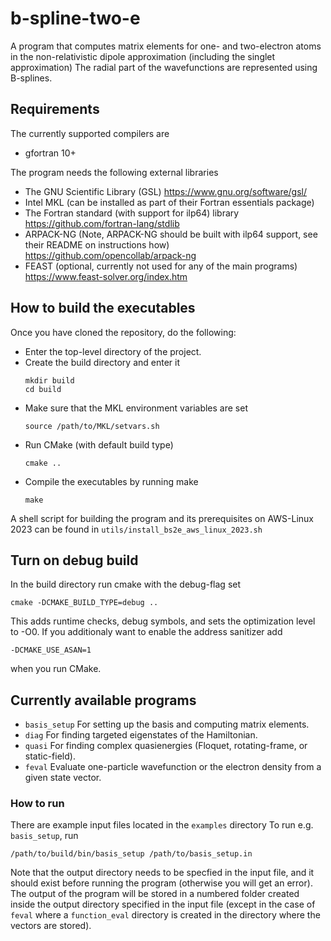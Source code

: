 # b-spline-two-e
A program that computes matrix elements for one- and two-electron atoms in the non-relativistic dipole approximation (including the singlet approximation)
The radial part of the wavefunctions are represented using B-splines.

## Requirements
The currently supported compilers are
- gfortran 10+
  
The program needs the following external libraries
- The GNU Scientific Library (GSL) https://www.gnu.org/software/gsl/
- Intel MKL (can be installed as part of their Fortran essentials package)
- The Fortran standard (with support for ilp64) library https://github.com/fortran-lang/stdlib
- ARPACK-NG (Note, ARPACK-NG should be built with ilp64 support, see their README on instructions how) https://github.com/opencollab/arpack-ng
- FEAST (optional, currently not used for any of the main programs) https://www.feast-solver.org/index.htm

## How to build the executables
Once you have cloned the repository, do the following:
- Enter the top-level directory of the project.
- Create the build directory and enter it
  ```
  mkdir build
  cd build  
  ```
- Make sure that the MKL environment variables are set
  ```
  source /path/to/MKL/setvars.sh
  ```
- Run CMake (with default build type)
  ```
  cmake ..
  ```
- Compile the executables by running make
  ```
  make
  ```

A shell script for building the program and its prerequisites on AWS-Linux 2023 can be found in ```utils/install_bs2e_aws_linux_2023.sh```

## Turn on debug build
In the build directory run cmake with the debug-flag set
```
cmake -DCMAKE_BUILD_TYPE=debug ..
```
This adds runtime checks, debug symbols, and sets the optimization level to -O0.
If you additionaly want to enable the address sanitizer add
```
-DCMAKE_USE_ASAN=1
```
when you run CMake.

## Currently available programs
  - ```basis_setup``` For setting up the basis and computing matrix elements.
  - ```diag``` For finding targeted eigenstates of the Hamiltonian.
  - ```quasi``` For finding complex quasienergies (Floquet, rotating-frame, or static-field).
  - ```feval``` Evaluate one-particle wavefunction or the electron density from a given state vector.

### How to run 
There are example input files located in the ```examples``` directory
To run e.g. ```basis_setup```, run 
```
/path/to/build/bin/basis_setup /path/to/basis_setup.in
```
Note that the output directory needs to be specfied in the input file, and it should exist before running the program (otherwise you will get an error).
The output of the program will be stored in a numbered folder created inside the output directory specified in the input file 
(except in the case of ```feval``` where a ```function_eval``` directory is created in the directory where the vectors are stored).
